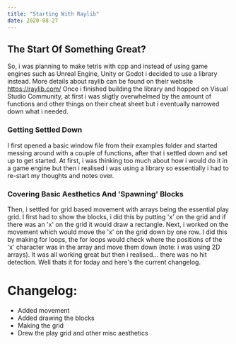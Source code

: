 ```yaml
---
title: "Starting With Raylib"
date: 2020-08-27
---
```


## The Start Of Something Great?
So, i was planning to make tetris with cpp and instead of using game engines such as Unreal Engine, Unity or Godot i decided to use a library instead.
More details about raylib can be found on their website https://raylib.com/
Once i finished building the library and hopped on Visual Studio Community, at first i was sligtly overwhelmed by the amount of functions and other things on their
cheat sheet but i eventually narrowed down what i needed. 

### Getting Settled Down
I first opened a basic window file from their examples folder and started messing around with a couple of functions,
after that i settled down and set up to get started. At first, i was thinking too much about how i would do it in a game engine but then i realised i was using a library so essentially i had to re-start my thoughts and notes over. 

### Covering Basic Aesthetics And 'Spawning' Blocks
Then, i settled for grid based movement with arrays being the essential play grid. I first had to show the blocks, i did this by putting 'x' on the grid and if there was an 'x' on the grid it would draw a rectangle. Next, i worked on the movement which would move the 'x' on the grid down by one row. I did this by making for loops, the for loops would check where the positions of the 'x' character was in the array and move them down (note: i was using 2D arrays). It was all working great but then i realised... there was no hit detection. Well thats it for today and here's the current changelog.

# Changelog:
- Added movement
- Added drawing the blocks
- Making the grid
- Drew the play grid and other misc aesthetics
